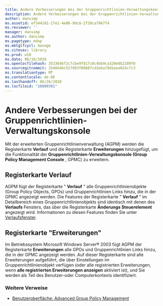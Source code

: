 ```yaml
---
title: Andere Verbesserungen bei der Gruppenrichtlinien-Verwaltungskonsole
description: Andere Verbesserungen bei der Gruppenrichtlinien-Verwaltungskonsole
author: dansimp
ms.assetid: ef344101-17e1-4e06-9dc8-2f20ca796774
ms.reviewer: ''
manager: dansimp
ms.author: dansimp
ms.pagetype: mdop
ms.mktglfcycl: manage
ms.sitesec: library
ms.prod: w10
ms.date: 06/16/2016
ms.openlocfilehash: 353364bf2c7cbe9f817c0c4bb9ca320e8b2289f0
ms.sourcegitcommit: 354664bc527d93f80687cd2eba70d1eea024c7c3
ms.translationtype: MT
ms.contentlocale: de-DE
ms.lasthandoff: 06/26/2020
ms.locfileid: "10809391"
---
```

# Andere Verbesserungen bei der Gruppenrichtlinien-Verwaltungskonsole


Mit der erweiterten Gruppenrichtlinienverwaltung (AGPM) werden die Registerkarte **Verlauf** und die Registerkarte **Erweiterungen** hinzugefügt, um die Funktionalität der **Gruppenrichtlinien-Verwaltungskonsole (Group Policy Management Console** , GPMC) zu erweitern.

## Registerkarte Verlauf


AGPM fügt der Registerkarte " **Verlauf** " alle Gruppenrichtlinienobjekte (Group Policy Objects, GPOs) und Gruppenrichtlinien Links hinzu, die in der GPMC angezeigt werden. Die Features der Registerkarte " **Verlauf** " im Detailbereich eines Gruppenrichtlinienobjekts sind identisch mit denen des **Verlaufs** Fensters, das über die Registerkarte **Änderungs Steuerelement** angezeigt wird. Informationen zu diesen Features finden Sie unter [Verlaufsfenster](history-window.md).

## Registerkarte "Erweiterungen"


Im Betriebssystem Microsoft Windows Server® 2003 fügt AGPM der Registerkarte **Erweiterungen** alle GPOs und Gruppenrichtlinien Links hinzu, die in der GPMC angezeigt werden. Auf dieser Registerkarte sind alle Erweiterungen aufgeführt, die über Einstellungen im Gruppenrichtlinienobjekt verfügen (oder alle registrierten Erweiterungen, wenn **alle registrierten Erweiterungen anzeigen** aktiviert ist), und Sie werden als Teil des Benutzer-oder Computerkontexts identifiziert.

### Weitere Verweise

-   [Benutzeroberfläche: Advanced Group Policy Management](user-interface-advanced-group-policy-management.md)

 

 





